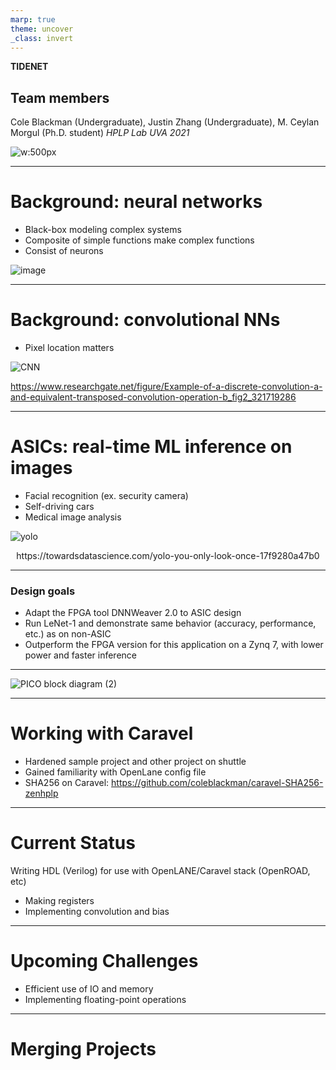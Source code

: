 ```yaml
---
marp: true
theme: uncover
_class: invert
---
```


**TIDENET**

## Team members
Cole Blackman (Undergraduate), Justin Zhang (Undergraduate), M. Ceylan Morgul (Ph.D. student) *HPLP Lab UVA 2021*

![w:500px](https://user-images.githubusercontent.com/20258533/127727938-ccdee7c5-3582-4c0c-a487-ed6c02af17ac.png)

---

# Background: neural networks
- Black-box modeling complex systems
- Composite of simple functions make complex functions
- Consist of neurons

![image](https://user-images.githubusercontent.com/76919968/132143410-a7c06388-49a1-4331-aafd-f5dbdfab08c5.png)

---

# Background: convolutional NNs
- Pixel location matters

![CNN](https://user-images.githubusercontent.com/76919968/132143480-6ea2af5e-8f0c-40e3-8271-009d65dcbf4f.jpg)

https://www.researchgate.net/figure/Example-of-a-discrete-convolution-a-and-equivalent-transposed-convolution-operation-b_fig2_321719286

---

# ASICs: real-time ML inference on images
- Facial recognition (ex. security camera)
- Self-driving cars
- Medical image analysis

![yolo](https://user-images.githubusercontent.com/76919968/132144205-42cd1954-6038-482e-81fc-13b7d5edf219.png)
<figcaption align = "center">https://towardsdatascience.com/yolo-you-only-look-once-17f9280a47b0</figcaption>

---

### Design goals
 - Adapt the FPGA tool DNNWeaver 2.0 to ASIC design
 - Run LeNet-1 and demonstrate same behavior (accuracy, performance, etc.) as on non-ASIC
 - Outperform the FPGA version for this application on a Zynq 7, with lower power and faster inference
 
---

![PICO block diagram (2)](https://user-images.githubusercontent.com/76919968/132286606-ae47cba1-d824-47df-a565-3926b8e84c14.png)

---

# Working with Caravel

- Hardened sample project and other project on shuttle
- Gained familiarity with OpenLane config file
- SHA256 on Caravel: https://github.com/coleblackman/caravel-SHA256-zenhplp

---

# Current Status

Writing HDL (Verilog) for use with OpenLANE/Caravel stack (OpenROAD, etc)
- Making registers
- Implementing convolution and bias

---

# Upcoming Challenges

- Efficient use of IO and memory
- Implementing floating-point operations

---
 
# Merging Projects

